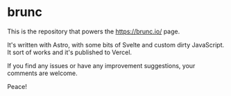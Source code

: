 # brunc

This is the repository that powers the https://brunc.io/ page.

It's written with Astro, with some bits of Svelte and custom dirty JavaScript.
It sort of works and it's published to Vercel.

If you find any issues or have any improvement suggestions, your comments are welcome.

Peace!